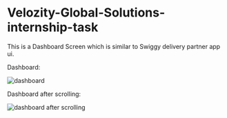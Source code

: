# Velozity-Global-Solutions-internship-task
This is a Dashboard Screen which is similar to Swiggy delivery partner app ui.

Dashboard:


![dashboard](https://user-images.githubusercontent.com/87595760/140881755-9ed52a3b-9a1d-4cc5-91a2-a6543116b12d.PNG)

Dashboard after scrolling:


![dashboard after scrolling](https://user-images.githubusercontent.com/87595760/140882006-58e176f1-974d-4703-a07e-8d3d55419a70.PNG)

